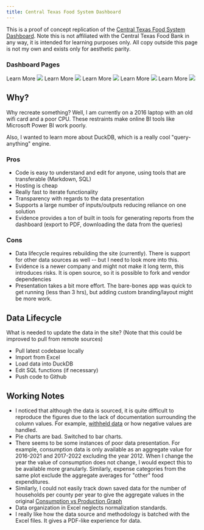 ```yaml
---
title: Central Texas Food System Dashboard
---
```


This is a proof of concept replication of the [Central Texas Food System Dashboard](https://centraltexasfoodsystem.org). Note this is not affiliated with the Central Texas Food Bank in any way, it is intended for learning purposes only. All copy outside this page is not my own and exists only for aesthetic parity.

### Dashboard Pages

<Accordion>
    <AccordionItem title="Food Production">
        <LinkButton url="food_production">Learn More</LinkButton>
        <img src="/food_production.jpeg" />
    </AccordionItem>
    <AccordionItem title="Food Processing and Distribution">
        <LinkButton url="/food_processing">Learn More</LinkButton>
        <img src="food_processing.jpeg" />
    </AccordionItem>
    <AccordionItem title="Food Markets and Retail">
        <LinkButton url="/food_markets">Learn More</LinkButton>
        <img src="food_markets.jpeg" />
    </AccordionItem>
    <AccordionItem title="Food Consumption">
        <LinkButton url="/food_consumption">Learn More</LinkButton>
        <img src="food_consumption.jpeg" />
    </AccordionItem>
    <AccordionItem title="Food Waste">
        <LinkButton url="/food_waste">Learn More</LinkButton>
        <img src="food_waste.jpeg" />
    </AccordionItem>
</Accordion>


## Why?

Why recreate something? Well, I am currently on a 2016 laptop with an old wifi card and a poor CPU. These restraints make online BI tools like Microsoft Power BI work poorly.

Also, I wanted to learn more about DuckDB, which is a really cool "query-anything" engine.

### Pros

- Code is easy to understand and edit for anyone, using tools that are transferable (Markdown, SQL)
- Hosting is cheap
- Really fast to iterate functionality
- Transparency with regards to the data presentation
- Supports a large number of inputs/outputs reducing reliance on one solution
- Evidence provides a ton of built in tools for generating reports from the dashboard (export to PDF, downloading the data from the queries)

### Cons

- Data lifecycle requires rebuilding the site (currently). There is support for other data sources as well -- but I need to look more into this.
- Evidence is a newer company and might not make it long term, this introduces risks. It is open source, so it is possible to fork and vendor dependencies
- Presentation takes a bit more effort. The bare-bones app was quick to get running (less than 3 hrs), but adding custom branding/layout might be more work.

## Data Lifecycle

What is needed to update the data in the site? (Note that this could be improved to pull from remote sources)

- Pull latest codebase locally
- Import from Excel
- Load data into DuckDB
- Edit SQL functions (if necessary)
- Push code to Github

## Working Notes

- I noticed that although the data is sourced, it is quite difficult to reproduce the figures due to the lack of documentation surrounding the column values. For example, [withheld data](https://quickstats.nass.usda.gov/src/glossary.pdf) or how negative values are handled.
- Pie charts are bad. Switched to bar charts.
- There seems to be some instances of poor data presentation. For example, consumption data is only available as an aggregate value for 2016-2021 and 2017-2022 excluding the year 2012. When I change the year the value of consumption does not change, I would expect this to be available more granularly. Similarly, expense categories from the same plot exclude the aggregate averages for "other" food expenditures.
- Similarly, I could not easily track down saved data for the number of households per county per year to give the aggregate values in the original [Consumption vs Production Graph](https://www.centraltxfoodsystem.org/food-production#supply)
- Data organization in Excel neglects normalization standards.
- I really like how the data source and methodology is batched with the Excel files. It gives a PDF-like experience for data.